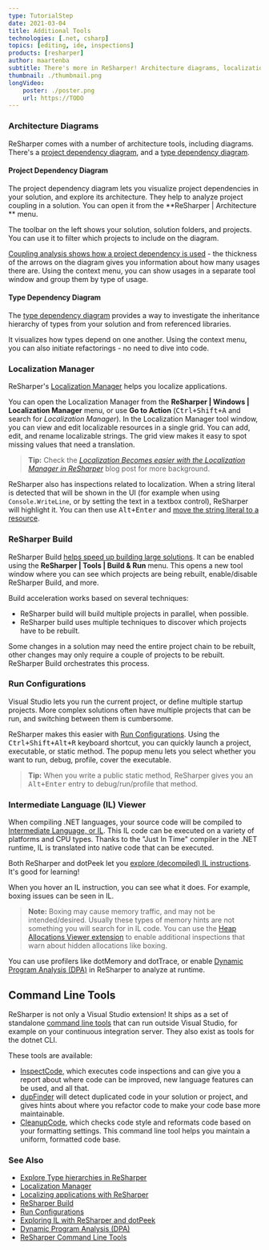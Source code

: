 ```yaml
---
type: TutorialStep
date: 2021-03-04
title: Additional Tools
technologies: [.net, csharp]
topics: [editing, ide, inspections]
products: [resharper]
author: maartenba
subtitle: There's more in ReSharper! Architecture diagrams, localization manager, build tools, ...
thumbnail: ./thumbnail.png
longVideo: 
    poster: ./poster.png
    url: https://TODO
---
```


### Architecture Diagrams

ReSharper comes with a number of architecture tools, including diagrams.
There's a [project dependency diagram](https://www.jetbrains.com/help/resharper/Architecture__Project_Dependencies_Exploration.html), and a [type dependency diagram](https://www.jetbrains.com/help/resharper/Exploring_Type_Dependency_Graph.html).

#### Project Dependency Diagram

The project dependency diagram lets you visualize project dependencies in your solution, and explore its architecture. They help to analyze project coupling in a solution. You can open it from the **ReSharper \| Architecture ** menu.

The toolbar on the left shows your solution, solution folders, and projects. You can use it to filter which projects to include on the diagram.

[Coupling analysis shows how a project dependency is used](https://www.jetbrains.com/help/resharper/Architecture__Project_Dependencies_Exploration.html#understanding-links-between-projects) - the thickness of the arrows on the diagram gives you information about how many usages there are. Using the context menu, you can show usages in a separate tool window and group them by type of usage.

#### Type Dependency Diagram

The [type dependency diagram](https://www.jetbrains.com/help/resharper/Exploring_Type_Dependency_Graph.html) provides a way to investigate the inheritance hierarchy of types from your solution and from referenced libraries.

It visualizes how types depend on one another. Using the context menu, you can also initiate refactorings - no need to dive into code.

### Localization Manager

ReSharper's [Localization Manager](https://www.jetbrains.com/help/resharper/Resources__LocalizationManager.html) helps you localize applications.

You can open the Localization Manager from the **ReSharper \| Windows \| Localization Manager** menu, or use **Go to Action** (<kbd>Ctrl+Shift+A</kbd> and search for *Localization Manager*).
In the Localization Manager tool window, you can view and edit localizable resources in a single grid. You can add, edit, and rename localizable strings. The grid view makes it easy to spot missing values that need a translation.

> **Tip:** Check the *[Localization Becomes easier with the Localization Manager in ReSharper](https://blog.jetbrains.com/dotnet/2019/12/09/localization-becomes-easier-localization-manager-resharper-2019-3/)* blog post for more background.

ReSharper also has inspections related to localization. When a string literal is detected that will be shown in the UI (for example when using `Console.WriteLine`, or by setting the text in a textbox control), ReSharper will highlight it. You can then use <kbd>Alt+Enter</kbd> and [move the string literal to a resource](https://www.jetbrains.com/help/resharper/Quickly_internationalize_a_NET_application.html).

### ReSharper Build

ReSharper Build [helps speed up building large solutions](https://blog.jetbrains.com/dotnet/2015/10/15/introducing-resharper-build/). It can be enabled using the **ReSharper \| Tools \| Build & Run** menu. This opens a new tool window where you can see which projects are being rebuilt, enable/disable ReSharper Build, and more.

Build acceleration works based on several techniques:
* ReSharper build will build multiple projects in parallel, when possible.
* ReSharper build uses multiple techniques to discover which projects have to be rebuilt.

Some changes in a solution may need the entire project chain to be rebuilt, other changes may only require a couple of projects to be rebuilt. ReSharper Build orchestrates this process.

### Run Configurations

Visual Studio lets you run the current project, or define multiple startup projects.
More complex solutions often have multiple projects that can be run, and switching between them is cumbersome.

ReSharper makes this easier with [Run Configurations](https://www.jetbrains.com/help/resharper/Run_Configurations.html).
Using the <kbd>Ctrl+Shift+Alt+R</kbd> keyboard shortcut, you can quickly launch a project, executable, or static method.
The popup menu lets you select whether you want to run, debug, profile, cover the executable.

> **Tip:** When you write a public static method, ReSharper gives you an <kbd>Alt+Enter</kbd> entry to debug/run/profile that method.

### Intermediate Language (IL) Viewer

When compiling .NET languages, your source code will be compiled to [Intermediate Language, or IL](https://en.wikipedia.org/wiki/Common_Intermediate_Language). This IL code can be executed on a variety of platforms and CPU types.
Thanks to the "Just In Time" compiler in the .NET runtime, IL is translated into native code that can be executed.

Both ReSharper and dotPeek let you [explore (decompiled) IL instructions](https://www.jetbrains.com/help/resharper/Viewing_Intermediate_Language.html). It's good for learning!

When you hover an IL instruction, you can see what it does. For example, boxing issues can be seen in IL.

> **Note:** Boxing may cause memory traffic, and may not be intended/desired. Usually these types of memory hints are not something you will search for in IL code.
> You can use the [Heap Allocations Viewer extension](https://plugins.jetbrains.com/plugin/12390-heap-allocations-viewer) to enable additional inspections that warn about hidden allocations like boxing.

You can use profilers like dotMemory and dotTrace, or enable [Dynamic Program Analysis (DPA)](https://www.jetbrains.com/help/resharper/Dynamic_Program_Analysis.html) in ReSharper to analyze at runtime.

## Command Line Tools

ReSharper is not only a Visual Studio extension!
It ships as a set of standalone [command line tools](https://www.jetbrains.com/help/resharper/ReSharper_Command_Line_Tools.html) that can run outside Visual Studio, for example on your continuous integration server. They also exist as tools for the dotnet CLI.

These tools are available:
* [InspectCode](https://www.jetbrains.com/help/resharper/InspectCode.html), which executes code inspections and can give you a report about where code can be improved, new language features can be used, and all that.
* [dupFinder](https://www.jetbrains.com/help/resharper/dupFinder.html) will detect duplicated code in your solution or project, and gives hints about where you refactor code to make your code base more maintainable.
* [CleanupCode](https://www.jetbrains.com/help/resharper/CleanupCode.html), which checks code style and reformats code based on your formatting settings. This command line tool helps you maintain a uniform, formatted code base.

### See Also

- [Explore Type hierarchies in ReSharper](https://www.jetbrains.com/help/resharper/Navigation_and_Search__Viewing_Type_Hierarchy.html)
- [Localization Manager](https://www.jetbrains.com/help/resharper/Resources__LocalizationManager.html)
- [Localizing applications with ReSharper](https://blog.jetbrains.com/dotnet/2019/12/09/localization-becomes-easier-localization-manager-resharper-2019-3/)
- [ReSharper Build](https://www.jetbrains.com/help/resharper/Reference_Windows_ReSharper_Build.html)
- [Run Configurations](https://www.jetbrains.com/help/resharper/Run_Configurations.html)
- [Exploring IL with ReSharper and dotPeek](https://blog.jetbrains.com/dotnet/2017/01/19/exploring-intermediate-language-il-with-resharper-and-dotpeek/)
- [Dynamic Program Analysis (DPA)](https://www.jetbrains.com/help/resharper/Dynamic_Program_Analysis.html)
- [ReSharper Command Line Tools](https://www.jetbrains.com/help/resharper/ReSharper_Command_Line_Tools.html)
